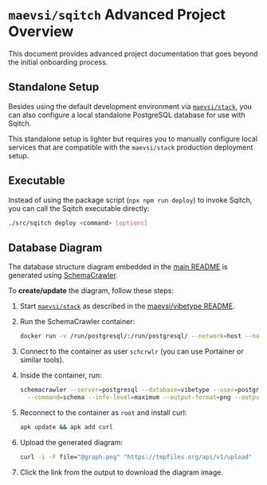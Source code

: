 # `maevsi/sqitch` Advanced Project Overview

This document provides advanced project documentation that goes beyond the initial onboarding process.


## Standalone Setup

Besides using the default development environment via [`maevsi/stack`](https://github.com/maevsi/stack), you can also configure a local standalone PostgreSQL database for use with Sqitch.

This standalone setup is lighter but requires you to manually configure local services that are compatible with the `maevsi/stack` production deployment setup.


## Executable

Instead of using the package script (`npx npm run deploy`) to invoke Sqitch, you can call the Sqitch executable directly:

```sh
./src/sqitch deploy <command> [options]
```


## Database Diagram

The database structure diagram embedded in the [main README](../../README.md) is generated using [SchemaCrawler](https://www.schemacrawler.com/).

To **create/update** the diagram, follow these steps:

1. Start [`maevsi/stack`](https://github.com/maevsi/stack) as described in the [maevsi/vibetype README](https://github.com/maevsi/vibetype/blob/main/README.md#fullstack).
2. Run the SchemaCrawler container:

   ```sh
   docker run -v /run/postgresql/:/run/postgresql/ --network=host --name schemacrawler --rm -it --user=0:0 --entrypoint=/bin/bash schemacrawler/schemacrawler
   ```

3. Connect to the container as user `schcrwlr` (you can use Portainer or similar tools).
4. Inside the container, run:

   ```sh
   schemacrawler --server=postgresql --database=vibetype --user=postgres --password=postgres \
     --command=schema --info-level=maximum --output-format=png --output-file=graph.png --schemas=vibetype.*
   ```

5. Reconnect to the container as `root` and install curl:

   ```sh
   apk update && apk add curl
   ```

6. Upload the generated diagram:

   ```sh
   curl -i -F file="@graph.png" "https://tmpfiles.org/api/v1/upload"
   ```

7. Click the link from the output to download the diagram image.
